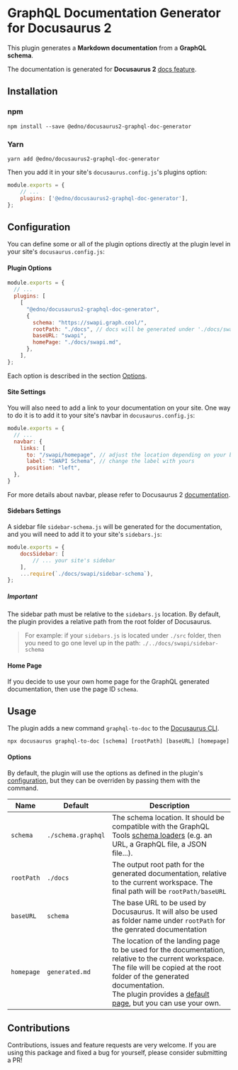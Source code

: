 # GraphQL Documentation Generator for Docusaurus 2

This plugin generates a **Markdown documentation** from a **GraphQL schema**.

The documentation is generated for **Docusaurus 2** [docs feature](https://v2.docusaurus.io/docs/docs-introduction).

## Installation

### npm

```shell
npm install --save @edno/docusaurus2-graphql-doc-generator
```

### Yarn

```shell
yarn add @edno/docusaurus2-graphql-doc-generator
```

Then you add it in your site's `docusaurus.config.js`'s plugins option:

```js
module.exports = {
    // ...
    plugins: ['@edno/docusaurus2-graphql-doc-generator'],
};
```

## Configuration

You can define some or all of the plugin options directly at the plugin level in your site's `docusaurus.config.js`:

#### Plugin Options

```js
module.exports = {
  // ...
  plugins: [
    [
      "@edno/docusaurus2-graphql-doc-generator",
      {
        schema: "https://swapi.graph.cool/",
        rootPath: "./docs", // docs will be generated under './docs/swapi' (outputDocPath/baseURL)
        baseURL: "swapi",
        homePage: "./docs/swapi.md",
      },
    ],
};
```

Each option is described in the section [Options](#options).

#### Site Settings

You will also need to add a link to your documentation on your site. One way to do it is to add it to your site's navbar in `docusaurus.config.js`:

```js
module.exports = {
  // ...
  navbar: {
    links: [
      to: "/swapi/homepage", // adjust the location depending on your baseURL (see configuration)
      label: "SWAPI Schema", // change the label with yours
      position: "left",
  },
}
```

For more details about navbar, please refer to Docusaurus 2 [documentation](https://v2.docusaurus.io/docs/theme-classic/#navbar-links).

#### Sidebars Settings

A sidebar file `sidebar-schema.js` will be generated for the documentation, and you will need to add it to your site's `sidebars.js`:

```js
module.exports = {
    docsSidebar: [
        // ... your site's sidebar
    ],
    ...require(`./docs/swapi/sidebar-schema`),
};
```

##### Important

The sidebar path must be relative to the `sidebars.js` location. By default, the plugin provides a relative path from the root folder of Docusaurus.

> For example: if your `sidebars.js` is located under `./src` folder, then you need to go one level up in the path: `./../docs/swapi/sidebar-schema`

#### Home Page

If you decide to use your own home page for the GraphQL generated documentation, then use the page ID `schema`.

## Usage

The plugin adds a new command `graphql-to-doc` to the [Docusaurus CLI](https://v2.docusaurus.io/docs/cli).

```shell
npx docusaurus graphql-to-doc [schema] [rootPath] [baseURL] [homepage]
```

#### Options

By default, the plugin will use the options as defined in the plugin's [configuration](#configuration), but they can be overriden by passing them with the command.

| Name       | Default            | Description                                                                                                                                                                                                                                                                |
| ---------- | ------------------ | -------------------------------------------------------------------------------------------------------------------------------------------------------------------------------------------------------------------------------------------------------------------------- |
| `schema`   | `./schema.graphql` | The schema location. It should be compatible with the GraphQL Tools [schema loaders](https://www.graphql-tools.com/docs/schema-loading) (e.g. an URL, a GraphQL file, a JSON file...).                                                                                     |
| `rootPath` | `./docs`           | The output root path for the generated documentation, relative to the current workspace. The final path will be `rootPath/baseURL`                                                                                                                                         |
| `baseURL`  | `schema`           | The base URL to be used by Docusaurus. It will also be used as folder name under `rootPath` for the genrated documentation                                                                                                                                                 |
| `homepage` | `generated.md`     | The location of the landing page to be used for the documentation, relative to the current workspace. The file will be copied at the root folder of the generated documentation.<br />The plugin provides a [default page](assets/generated.md), but you can use your own. |

## Contributions

Contributions, issues and feature requests are very welcome. If you are using this package and fixed a bug for yourself, please consider submitting a PR!
